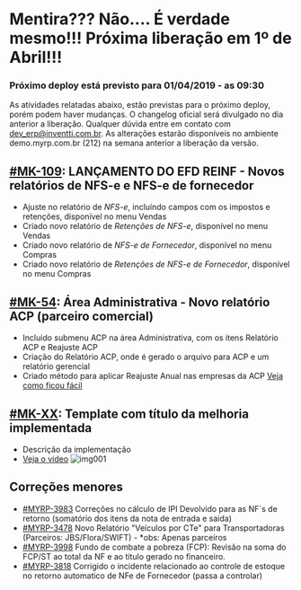 # Mentira??? Não.... É verdade mesmo!!! Próxima liberação em 1º de Abril!!!

### Próximo deploy está previsto para 01/04/2019 - as 09:30
As atividades relatadas abaixo, estão previstas para o próximo deploy, porém podem haver mudanças. O changelog oficial será divulgado no dia anterior a liberação. Qualquer dúvida entre em contato com dev_erp@inventti.com.br.
As alterações estarão disponíveis no ambiente demo.myrp.com.br (212) na semana anterior a liberação da versão.

## [#MK-109](https://devmyrp.atlassian.net/browse/MK-109): LANÇAMENTO DO EFD REINF - Novos relatórios de NFS-e e NFS-e de fornecedor
* Ajuste no relatório de *NFS-e*, incluíndo campos com os impostos e retenções, disponível no menu Vendas
* Criado novo relatório de *Retenções de NFS-e*, disponível no menu Vendas
* Criado novo relatório de *NFS-e de Fornecedor*, disponível no menu Compras
* Criado novo relatório de *Retenções de NFS-e de Fornecedor*, disponível no menu Compras

## [#MK-54](https://devmyrp.atlassian.net/browse/MK-54): Área Administrativa - Novo relatório ACP (parceiro comercial)
* Incluido submenu ACP na área Administrativa, com os itens Relatório ACP e Reajuste ACP
* Criação do Relatório ACP, onde é gerado o arquivo para ACP e um relatório gerencial
* Criado método para aplicar Reajuste Anual nas empresas da ACP
[Veja como ficou fácil](http://recordit.co/Qs2RUcRumO)

## [#MK-XX](https://devmyrp.atlassian.net/browse/MK-XX): Template com título da melhoria implementada
* Descrição da implementação
* [Veja o vídeo](http://recordit.co/2MyFCjFpdq)
![img001](https://i.imgur.com/XXXX.png)

## Correções menores
* [#MYRP-3983](https://devmyrp.atlassian.net/browse/MYRP-3983) Correções no cálculo de IPI Devolvido para as NF´s de retorno (somatório dos itens da nota de entrada e saida) 
* [#MYRP-3478](https://devmyrp.atlassian.net/browse/MYRP-3478) Novo Relatório "Veículos por CTe" para Transportadoras (Parceiros: JBS/Flora/SWIFT) - *obs: Apenas parceiros 
* [#MYRP-3998](https://devmyrp.atlassian.net/browse/MYRP-3998) Fundo de combate a pobreza (FCP): Revisão na soma do FCP/ST ao total da NF e ao titulo gerado no financeiro.
* [#MYRP-3818](https://devmyrp.atlassian.net/browse/MYRP-3818) Corrigido o incidente relacionado ao controle de estoque no retorno automatico de NFe de Fornecedor (passa a controlar)


